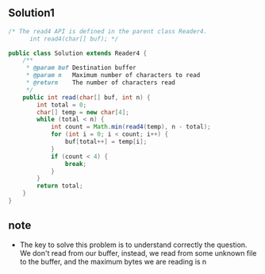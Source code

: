 ## Solution1
``` java
/* The read4 API is defined in the parent class Reader4.
      int read4(char[] buf); */

public class Solution extends Reader4 {
    /**
     * @param buf Destination buffer
     * @param n   Maximum number of characters to read
     * @return    The number of characters read
     */
    public int read(char[] buf, int n) {
        int total = 0;
        char[] temp = new char[4];
        while (total < n) {
            int count = Math.min(read4(temp), n - total);
            for (int i = 0; i < count; i++) {
                buf[total++] = temp[i];
            }
            if (count < 4) {
                break;
            }
        }
        return total;
    }
}
```

## note 
* The key to solve this problem is to understand correctly the question. We don't read from our buffer, instead, we read
from some unknown file to the buffer, and the maximum bytes we are reading is n
